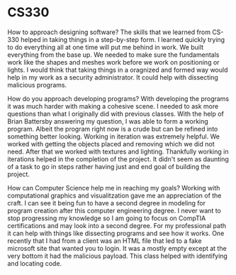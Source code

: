 # CS330

How to approach designing software?
  The skills that we learned from CS-330 helped in taking things in a step-by-step form. I learned quickly trying to do everything all at one time will put me behind in work. We built everything from the base up. We needed to make sure the fundamentals work like the shapes and meshes work before we work on positioning or lights. I would think that taking things in a oragnized and formed way would help in my work as a security administrator. It could help with dissecting malicious programs. 

How do you approach developing programs?
  With developing the programs it was much harder with making a cohesive scene. I needed to ask more questions than what I originally did with previous classes. With the help of Brian Battersby answering my question, I was able to form a working program. Albeit the program right now is a crude but can be refined into something better looking. Working in iteration was extremely helpful. We worked with getting the objects placed and removing which we did not need. After that we worked with textures and lighting. Thankfully working in iterations helped in the completion of the project. It didn't seem as daunting of a task to go in steps rather having just and end goal of building the project.

How can Computer Science help me in reaching my goals?
  Working with computational graphics and visualitzation gave me an appreciation of the craft. I can see it being fun to have a second degree in modeling for program creation after this computer engineering degree. I never want to stop progressing my knowledge so I am going to focus on CompTIA certifications and may look into a second degree. For my professional path it can help with things like dissecting programs and see how it works. One recently that I had from a client was an HTML file that led to a fake microsoft site that wanted you to login. It was a mostly empty except at the very bottom it had the malicious payload. This class helped with identifying and locating code. 
